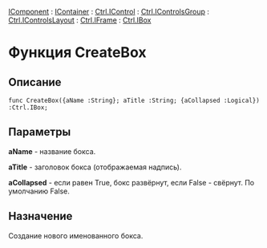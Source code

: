 ﻿---
Keywords: IBox, Box, Бокс
Link: .Ctrl.IBox.@CreateBox
---

[IComponent](topic:Com.Custom.ComClasses.IComponent.Default) :
[IContainer](topic:Com.Custom.ComClasses.IContainer.Default) :
[Ctrl.IControl](topic:Com.Custom.ComClasses.Ctrl.IControl.Default) :
[Ctrl.IControlsGroup](topic:Com.Custom.ComClasses.Ctrl.IControlsGroup.Default) :
[Ctrl.IControlsLayout](topic:Com.Custom.ComClasses.Ctrl.IControlsLayout.Default) :
[Ctrl.IFrame](topic:Com.Custom.ComClasses.Ctrl.IFrame.Default) :
[Ctrl.IBox](Default)

# Функция CreateBox

## Описание

    func CreateBox({aName :String}; aTitle :String; {aCollapsed :Logical}) :Ctrl.IBox;

## Параметры

**aName** - название бокса.

**aTitle** - заголовок бокса (отображаемая надпись).

**aCollapsed** - если равен True, бокс развёрнут, если False - свёрнут. По умолчанию False.

## Назначение

Создание нового именованного бокса.